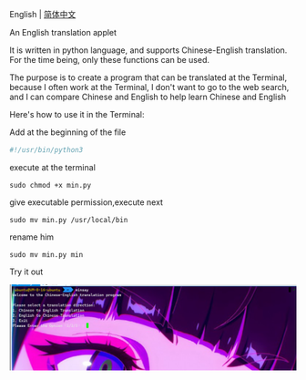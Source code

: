 <!--
 * @Author: yowayimono
 * @Date: 2023-09-12 18:10:38
 * @LastEditors: yowayimono
 * @LastEditTime: 2023-09-12 20:25:12
 * @Description: nothing
-->                  


English | [简体中文](https://github.com/yowayimono/min-translate/blob/main/README_zh.md)






An English translation applet

It is written in python language, and supports Chinese-English translation. For the time being, only these functions can be used.

The purpose is to create a program that can be translated at the Terminal, because I often work at the Terminal, I don't want to go to the web search, and I can compare Chinese and English to help learn Chinese and English

Here's how to use it in the Terminal:

Add at the beginning of the file
```python
#!/usr/bin/python3
```

execute at the terminal
```shell
sudo chmod +x min.py
```
give executable permission,execute next
```shell
sudo mv min.py /usr/local/bin
```
rename him
```shell
sudo mv min.py min
```
Try it out


![Alt text](image.png)